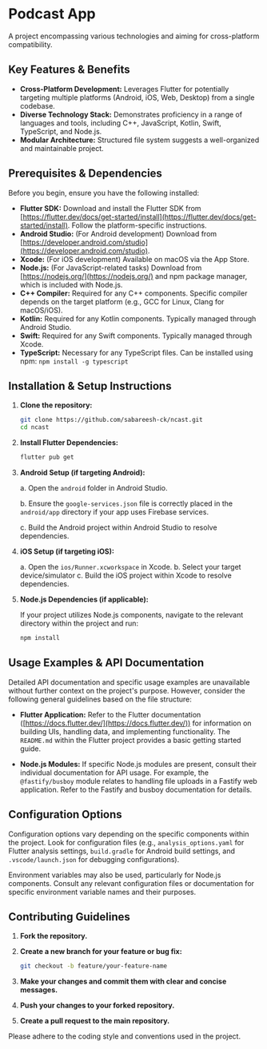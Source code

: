 # Podcast App

A project encompassing various technologies and aiming for cross-platform compatibility.

## Key Features & Benefits

- **Cross-Platform Development:** Leverages Flutter for potentially targeting multiple platforms (Android, iOS, Web, Desktop) from a single codebase.
- **Diverse Technology Stack:** Demonstrates proficiency in a range of languages and tools, including C++, JavaScript, Kotlin, Swift, TypeScript, and Node.js.
- **Modular Architecture:** Structured file system suggests a well-organized and maintainable project.

## Prerequisites & Dependencies

Before you begin, ensure you have the following installed:

-   **Flutter SDK:**  Download and install the Flutter SDK from [https://flutter.dev/docs/get-started/install](https://flutter.dev/docs/get-started/install).  Follow the platform-specific instructions.
-   **Android Studio:** (For Android development) Download from [https://developer.android.com/studio](https://developer.android.com/studio).
-   **Xcode:** (For iOS development) Available on macOS via the App Store.
-   **Node.js:** (For JavaScript-related tasks) Download from [https://nodejs.org/](https://nodejs.org/) and npm package manager, which is included with Node.js.
-   **C++ Compiler:** Required for any C++ components. Specific compiler depends on the target platform (e.g., GCC for Linux, Clang for macOS/iOS).
-   **Kotlin:** Required for any Kotlin components. Typically managed through Android Studio.
-   **Swift:** Required for any Swift components. Typically managed through Xcode.
-   **TypeScript:** Necessary for any TypeScript files. Can be installed using npm: `npm install -g typescript`

## Installation & Setup Instructions

1.  **Clone the repository:**

    ```bash
    git clone https://github.com/sabareesh-ck/ncast.git
    cd ncast
    ```

2.  **Install Flutter Dependencies:**

    ```bash
    flutter pub get
    ```

3.  **Android Setup (if targeting Android):**

    a.  Open the `android` folder in Android Studio.

    b.  Ensure the `google-services.json` file is correctly placed in the `android/app` directory if your app uses Firebase services.

    c.  Build the Android project within Android Studio to resolve dependencies.

4. **iOS Setup (if targeting iOS):**

    a. Open the `ios/Runner.xcworkspace` in Xcode.
    b. Select your target device/simulator
    c. Build the iOS project within Xcode to resolve dependencies.

5.  **Node.js Dependencies (if applicable):**

    If your project utilizes Node.js components, navigate to the relevant directory within the project and run:

    ```bash
    npm install
    ```

## Usage Examples & API Documentation

Detailed API documentation and specific usage examples are unavailable without further context on the project's purpose.  However, consider the following general guidelines based on the file structure:

-   **Flutter Application:** Refer to the Flutter documentation ([https://docs.flutter.dev/](https://docs.flutter.dev/)) for information on building UIs, handling data, and implementing functionality. The `README.md` within the Flutter project provides a basic getting started guide.

-   **Node.js Modules:** If specific Node.js modules are present, consult their individual documentation for API usage. For example, the `@fastify/busboy` module relates to handling file uploads in a Fastify web application. Refer to the Fastify and busboy documentation for details.

## Configuration Options

Configuration options vary depending on the specific components within the project.  Look for configuration files (e.g., `analysis_options.yaml` for Flutter analysis settings, `build.gradle` for Android build settings, and `.vscode/launch.json` for debugging configurations).

Environment variables may also be used, particularly for Node.js components. Consult any relevant configuration files or documentation for specific environment variable names and their purposes.

## Contributing Guidelines

1.  **Fork the repository.**

2.  **Create a new branch for your feature or bug fix:**

    ```bash
    git checkout -b feature/your-feature-name
    ```

3.  **Make your changes and commit them with clear and concise messages.**

4.  **Push your changes to your forked repository.**

5.  **Create a pull request to the main repository.**

Please adhere to the coding style and conventions used in the project.

